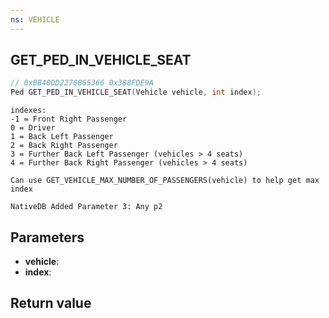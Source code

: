 ```yaml
---
ns: VEHICLE
---
```

## GET_PED_IN_VEHICLE_SEAT

```c
// 0xBB40DD2270B65366 0x388FDE9A
Ped GET_PED_IN_VEHICLE_SEAT(Vehicle vehicle, int index);
```

```
indexes:
-1 = Front Right Passenger
0 = Driver
1 = Back Left Passenger
2 = Back Right Passenger
3 = Further Back Left Passenger (vehicles > 4 seats)
4 = Further Back Right Passenger (vehicles > 4 seats)

Can use GET_VEHICLE_MAX_NUMBER_OF_PASSENGERS(vehicle) to help get max index
```

```
NativeDB Added Parameter 3: Any p2
```

## Parameters
* **vehicle**: 
* **index**: 

## Return value

